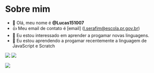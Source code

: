  # Sobre mim

- 👋 Olá, meu nome é **@Lucas151007**
- :+1: Meu email de contato é [email] (l.serafim@escola.pr.gov.br)
- 👀 Eu estou interessado em aprender a progamar novas linguagens.
- 🌱 Eu estou aprendendo a progamar recentemente a linguagem de JavaScript e Scratch

<!---
Lucas151007/Lucas151007 is a ✨ special ✨ repository because its `README.md` (this file) appears on your GitHub profile.
You can click the Preview link to take a look at your changes.
--->

![](https://img.shields.io/badge/Scratch-4D97FF?style=for-the-badge&logo=Scratch&logoColor=white)
![](	https://img.shields.io/badge/JavaScript-323330?style=for-the-badge&logo=javascript&logoColor=F7DF1E)



 <img src="https://img.shields.io/badge/Scratch-4D97FF?style=for-the-badge&logo=Scratch&logoColor=white" />

